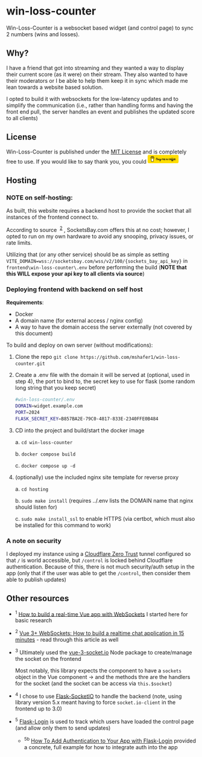 # win-loss-counter

Win-Loss-Counter is a websocket based widget (and control page) to sync 2 numbers (wins and losses).

## Why?

I have a friend that got into streaming and they wanted a way to display their current score (as it were) on their stream.
They also wanted to have their moderators or I be able to help them keep it in sync which made me lean towards a website based solution.

I opted to build it with websockets for the low-latency updates and to simplify the communication 
(i.e., rather than handling forms and having the front end pull, the server handles an event and publishes the updated score to all clients)

## License

Win-Loss-Counter is published under the [MIT License](LICENSE) and is completely free to use. If you would like to say thank you, you could 
<a href="https://buymeacoffee.com/mshafer1"><img src="images/bmc-button.png" style="max-height: 3ex; max-width: 100px;"></a>

## Hosting

### NOTE on self-hosting:

As built, this website requires a backend host to provide the socket that all instances of the frontend connect to.

According to source &nbsp;<sup>[2](#2)</sup>&nbsp;, SocketsBay.com offers this at no cost; however, I opted to run on my own hardware to avoid any snooping, privacy issues, or rate limits.

Utilizing that (or any other service) should be as simple as setting `VITE_DOMAIN=wss://socketsbay.com/wss/v2/100/{sockets_bay_api_key}` in `frontend\win-loss-counter\.env` before performing the build (**NOTE that this WILL expose your api key to all clients via source**)

### Deploying frontend with backend on self host

**Requirements**:
* Docker
* A domain name (for external access / nginx config)
* A way to have the domain access the server externally (not covered by this document)

To build and deploy on own server (without modifications):
1. Clone the repo `git clone https://github.com/mshafer1/win-loss-counter.git`

2. Create a .env file with the domain it will be served at (optional, used in step 4), the port to bind to, the secret key to use for flask (some random long string that you keep secret)

    ```bash
    #win-loss-counter/.env
    DOMAIN=widget.example.com
    PORT=2024
    FLASK_SECRET_KEY=B857BA2E-79C0-4817-833E-2340FFE0B484
    ```


3. CD into the project and build/start the docker image

    a. `cd win-loss-counter`

    b. `docker compose build`

    c. `docker compose up -d`

3. (optionally) use the included nginx site template for reverse proxy

    a. `cd hosting`

    b. `sudo make install` (requires ../.env lists the DOMAIN name that nginx should listen for)

    c. `sudo make install_ssl` to enable HTTPS (via certbot, which must also be installed for this command to work)
### A note on security

I deployed my instance using a [Cloudflare Zero Trust](https://developers.cloudflare.com/cloudflare-one/) tunnel configured so that `/` is world accessible, but `/control` is locked behind Cloudflare authentication. Because of this, there is not much security/auth setup in the app (only that if the user was able to get the `/control`, then consider them able to publish updates)

## Other resources

* <sup id="1">1</sup> [How to build a real-time Vue app with WebSockets](https://blog.logrocket.com/build-real-time-vue-app-websockets/) I started here for basic research
* <sup id="2">2</sup> [Vue 3+ WebSockets: How to build a realtime chat application in 15 minutes](https://medium.com/@ldanadrian/vue-3-websockets-how-to-build-a-realtime-chat-application-in-15-minutes-3b6a8ae5c08b) - read through this article as well
* <sup id="3">3</sup> Ultimately used the [vue-3-socket.io](https://www.npmjs.com/package/vue-3-socket.io) Node package to create/manage the socket on the frontend

  Most notably, this library expects the component to have a `sockets` object in the Vue component -> and the methods thre are the handlers for the socket (and the socket can be access via `this.$socket`)
* <sup id="4">4</sup> I chose to use [Flask-SocketIO](https://flask-socketio.readthedocs.io/en/latest/intro.html) to handle the backend (note, using library version 5.x meant having to force `socket.io-client` in the frontend up to 3.0)

* <sup id="5">5</sup> [Flask-Login](https://flask-login.readthedocs.io/en/latest/#configuring-your-application) is used to track which users have loaded the control page (and allow only them to send updates)
    * <sup id="5b">5b</sup> [How To Add Authentication to Your App with Flask-Login](https://www.digitalocean.com/community/tutorials/how-to-add-authentication-to-your-app-with-flask-login) provided a concrete, full example for how to integrate auth into the app
